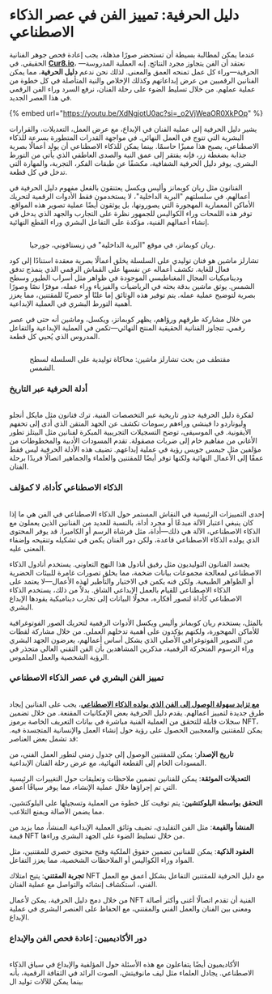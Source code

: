 # دليل الحرفية: تمييز الفن في عصر الذكاء الاصطناعي

عندما يمكن لمطالبة بسيطة أن تستحضر صورًا مذهلة، يجب إعادة فحص جوهر الفنانية الحقيقي. في [**Cur8.io**](http://cur8.io/)، نعتقد أن الفن يتجاوز مجرد النتائج. إنه العملية المدروسة—الحرفية—وراء كل عمل تمنحه العمق والمعنى. لذلك نحن ندعم **دليل الحرفية**، مما يمكن الفنانين الرقميين من عرض إبداعاتهم وكذلك الإخلاص والنية المتأصلة في كل خطوة من عملية عملهم. من خلال تسليط الضوء على رحلة الفنان، نرفع السرد وراء الفن الرقمي في هذا العصر الجديد.

{% embed url="https://youtu.be/XdNgjotU0ac?si=_o2VjWeaOR0XkPOp" %}

يشير دليل الحرفية إلى عملية الفنان في الإبداع، مع عرض العمل، التعديلات، والقرارات البشرية التي تتوج في العمل النهائي. في مواجهة القدرات المتطورة بسرعة للذكاء الاصطناعي، يصبح هذا مميزًا حاسمًا. بينما يمكن للذكاء الاصطناعي أن يولد أعمالًا بصرية جذابة بضغطة زر، فإنه يفتقر إلى عمق النية والصدى العاطفي الذي يأتي من التورط البشري. يوفر دليل الحرفية الشفافية، مكشفًا عن طبقات الفكر، التجربة، والمهارة التي تدخل في كل قطعة.

الفنانون مثل ريان كوبمانز وأليس ويكسل يعتنقون بالفعل مفهوم دليل الحرفية في أعمالهم. في سلسلتهم "البرية الداخلية"، لا يستخدمون فقط الأدوات الرقمية لتحريك الأماكن المعمارية المهجورة التي يصورونها، بل يوثقون أيضًا عملية تصوير هذه المواقع. توفر هذه اللمحات وراء الكواليس للجمهور نظرة على التجارب والجهد الذي يدخل في إنشاء أعمالهم الفنية، مؤكدة على التفاعل البشري وراء القطع النهائية.

<figure><img src="https://media.licdn.com/dms/image/v2/D5612AQHuzCyF95EajA/article-inline_image-shrink_1500_2232/article-inline_image-shrink_1500_2232/0/1728993800034?e=1739404800&#x26;v=beta&#x26;t=h42NaR50ptZqrIul8GK7D-veD9QA1LuKUTf8YsLa534" alt=""><figcaption><p>ريان كوبمانز، في موقع "البرية الداخلية" في زيستافوني، جورجيا.</p></figcaption></figure>

تشارلز ماشين هو فنان توليدي على السلسلة يخلق أعمالًا بصرية معقدة استنادًا إلى كود فعال للغاية. تكشف أعماله عن نفسها على القماش الرقمي الذي ينمذج تدفق وديناميكيات المجال المغناطيسي الموجودة في ظواهر مثل أسراب الطيور وسطح الشمس. يوثق ماشين بدقة بحثه في الرياضيات والفيزياء وراء عمله، موفرًا نصًا وصورًا بصرية لتوضيح عملية عمله. يتم توفير هذه الوثائق إما علنًا أو حصريًا للمقتنين، مما يعزز أهمية التورط البشري في العملية الإبداعية.

من خلال مشاركة طرقهم ورؤاهم، يظهر كوبمانز، ويكسل، وماشين أنه حتى في عصر رقمي، تتجاوز الفنانية الحقيقية المنتج النهائي—تكمن في العملية الإبداعية والتفاعل المدروس الذي يُحيي كل قطعة.

<figure><img src="https://media.licdn.com/dms/image/v2/D5612AQE8LvHi1-ni3A/article-inline_image-shrink_1500_2232/article-inline_image-shrink_1500_2232/0/1728988164414?e=1739404800&#x26;v=beta&#x26;t=SJojuSkghGxkMUxlV_IPjz4Qm1JT2gsUs2dFAzztw6M" alt=""><figcaption><p>مقتطف من بحث تشارلز ماشين: محاكاة توليدية على السلسلة لسطح الشمس.</p></figcaption></figure>

### **أدلة الحرفية عبر التاريخ**

\
لفكرة دليل الحرفية جذور تاريخية عبر التخصصات الفنية. ترك فنانون مثل مايكل أنجلو وليوناردو دا فينشي وراءهم رسومات تكشف عن الجهد المتقن الذي أدى إلى تحفهم الأيقونية. في الموسيقى، توضح التسجيلات التجريبية المبكرة لفنانين مثل البيتلز تطور الأغاني من مفاهيم خام إلى ضربات مصقولة. تقدم المسودات الأدبية والمخطوطات من مؤلفين مثل جيمس جويس رؤية في عملية إبداعهم. تضيف هذه الأدلة الحرفية ليس فقط عمقًا إلى الأعمال النهائية ولكنها توفر أيضًا للمقتنين والعلماء والجماهير اتصالًا فريدًا برحلة الفنان.

### **الذكاء الاصطناعي كأداة، لا كمؤلف**

\
إحدى التمييزات الرئيسية في النقاش المستمر حول الذكاء الاصطناعي في الفن هي ما إذا كان ينبغي اعتبار الآلة مبدعًا أو مجرد أداة. بالنسبة للعديد من الفنانين الذين يعملون مع الذكاء الاصطناعي، الآلة هي ذلك—أداة، مثل فرشاة الرسم أو الكاميرا. قد يوفر المحتوى الذي يولده الذكاء الاصطناعي قاعدة، ولكن دور الفنان يكمن في تشكيله وتنقيحه وإضفاء المعنى عليه.

يجسد الفنانون التوليديون مثل رفيق أنادول هذا النهج التعاوني. يستخدم أنادول الذكاء الاصطناعي لمعالجة مجموعات بيانات ضخمة، مما يخلق تصورات غامرة للبيئات الحضرية أو الظواهر الطبيعية. ولكن فنه يكمن في الاختيار والتأطير لهذه الأعمال—لا يعتمد على الذكاء الاصطناعي للقيام بالعمل الإبداعي الشاق. بدلاً من ذلك، يستخدم الذكاء الاصطناعي كأداة لتصور أفكاره، محولًا البيانات إلى تجارب ديناميكية يقودها الإبداع البشري.

بالمثل، يستخدم ريان كوبمانز وأليس ويكسل الأدوات الرقمية لتحريك الصور الفوتوغرافية للأماكن المهجورة، ولكنهم يؤكدون على أهمية تدخلهم العملي. من خلال مشاركة لقطات من التصوير الفوتوغرافي الأصلي الذي يشكل أساس أعمالهم، يعرضون الجهد البشري وراء الرسوم المتحركة الرقمية، مذكرين المشاهدين بأن الفن التقني العالي متجذر في الرؤية الشخصية والعمل الملموس.

### **تمييز الفن البشري في عصر الذكاء الاصطناعي**

\
[**مع تزايد سهولة الوصول إلى الفن الذي يولده الذكاء الاصطناعي**](the-renaissance-vs-the-flood-ai-and-the-future-of-human-creativity.md)، يجب على الفنانين إيجاد طرق جديدة لتمييز أعمالهم. يقدم دليل الحرفية بعض الإمكانيات المقنعة. من خلال تضمين سجلات قابلة للتحقق من العملية الفنية مباشرة في بيانات التعريف الخاصة برموز NFT، يمكن للمقتنين والمعجبين الحصول على رؤية حول إنشاء العمل والإنسانية المتجسدة فيه. قد تشمل بعض العناصر:

**تاريخ الإصدار**: يمكن للمقتنين الوصول إلى جدول زمني لتطور العمل الفني، من المسودات الخام إلى القطعة النهائية، مع عرض رحلة الفنان الإبداعية.

**التعديلات الموثقة**: يمكن للفنانين تضمين ملاحظات وتعليقات حول التغييرات الرئيسية التي تم إجراؤها خلال عملية الإنشاء، مما يوفر سياقًا أعمق.

**التحقق بواسطة البلوكتشين**: يتم توقيت كل خطوة من العملية وتسجيلها على البلوكتشين، مما يضمن الأصالة ويمنع التلاعب.

**المنشأ والقيمة**: مثل الفن التقليدي، تضيف وثائق العملية الإبداعية المنشأ، مما يزيد من قيمة NFT من خلال تسليط الضوء على الجهد البشري وراءها.

**العقود الذكية**: يمكن للفنانين تضمين حقوق الملكية وفتح محتوى حصري للمقتنين، مثل المواد وراء الكواليس أو الملاحظات الشخصية، مما يعزز التفاعل.

**تجربة المقتني**: يتيح امتلاك NFT مع دليل الحرفية للمقتنين التفاعل بشكل أعمق مع العمل الفني، استكشاف إنشائه والتواصل مع عملية الفنان.

من خلال دمج دليل الحرفية، يمكن لأعمال NFT الفنية أن تقدم اتصالًا أغنى وأكثر أصالة ومعنى بين الفنان والعمل الفني والمقتني، مع الحفاظ على العنصر البشري في عملية الإبداع.

### **دور الأكاديميين: إعادة فحص الفن والإبداع**

\
الأكاديميون أيضًا يتفاعلون مع هذه الأسئلة حول المؤلفية والإبداع في سياق الذكاء الاصطناعي. يجادل العلماء مثل ليف مانوفيتش، الصوت الرائد في الثقافة الرقمية، بأنه بينما يمكن للآلات توليد ال